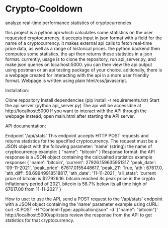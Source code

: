 # Crypto-Cooldown
analyze real-time performance statistics of cryptocurrencies


this project is a python api which calculates some statistics on the user requested cryptocurrency.
it accepts input in json format with a field for the name of a cryptocurrency.
it makes external api calls to fetch real-time price data, as well as a range of historical prices.
the python backend then computes some statistics.
the api then returns these statistics in a json format.
currently, usage is to clone the repository, run api_server.py, and make json queries on localhost:5000. you can then view the api output using postman or an api testing package of your choice.
aditionally, there is a webpage created for interacting with the api in a more user friendly format. Webpage is written using plain html/css/javascript.


Installation:

Clone repository
Install dependencies (pip install -r requirements.txt)
Start the api server (python api_server.py)
The api will be accessible at http://localhost:5000
If you want to interact with the API through the webpage instead, open main.html after starting the API server.

API documentation:

Endpoint
'/api/stats'
This endpoint accepts HTTP POST requests and returns statistics for the specified cryptocurrency.
The request must be a JSON object with the following parameter:
'name' (string): the name of cryptocurrency 
example:
{
  "name": "bitcoin"
}
Response format:
the API response is a JSON object containing the calcualted statistics
example response:
{
'name': 'bitcoin', 
'current': 27926.159635951317, 
'peak_date': '09-11-2021', 
'peak_price': 67617.0155448617, 
'peak_21': True, 
'ath': 67617.0, 
'ath_diff': 58.69949918518817, 
'ath_date': '11-11-2021', 
'all_stats': 'current price of bitcoin is $27926.16. bitcoin reached its peak price in the crypto inflationary period of 2021. bitcoin is 58.7% below its all time high of 67617.00 from 11-11-2021'
}

How to use:
to use the API,
send a POST request to the '/api/stats' endpoint with a JSON object containing the 'name' parameter
example using cURL:
curl -X POST -H "Content-Type: application/json" -d '{"name": "bitcoin"}' http://localhost:5000/api/stats
review the response from the API to get statistics for that cryptocurrency.